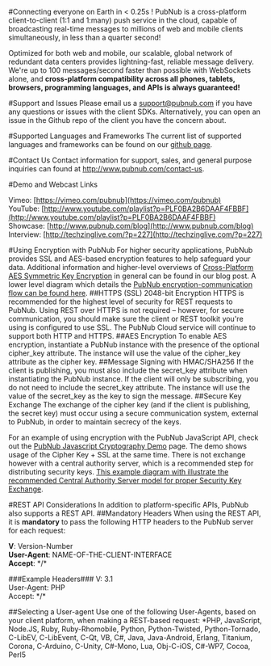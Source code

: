 #Connecting everyone on Earth in < 0.25s !
PubNub is a cross-platform client-to-client (1:1 and 1:many) push service in the cloud, capable of broadcasting real-time messages to millions of web and mobile clients simultaneously, in less than a quarter second!

Optimized for both web and mobile, our scalable, global network of redundant data centers provides lightning-fast, reliable message delivery.  We're up to 100 messages/second faster than possible with WebSockets alone, and **cross-platform compatibility across all phones, tablets, browsers, programming languages, and APIs is always guaranteed!**

#Support and Issues
Please email us a support@pubnub.com if you have any questions or issues with the client SDKs. Alternatively, you can open an issue in the Github repo of the client you have the concern about.

#Supported Languages and Frameworks
The current list of supported languages and frameworks can be found on our [github page](http://www.google.com/url?q=https%3A%2F%2Fgithub.com%2Fpubnub%2Fpubnub-api&sa=D&sntz=1&usg=AFQjCNE-eofH-mEn6I8uFXa7P2y72ds02Q).

#Contact Us
Contact information for support, sales, and general purpose inquiries can found at http://www.pubnub.com/contact-us.

#Demo and Webcast Links

Vimeo: [https://vimeo.com/pubnub](https://vimeo.com/pubnub)<br>
YouTube: [http://www.youtube.com/playlist?p=PLF0BA2B6DAAF4FBBF](http://www.youtube.com/playlist?p=PLF0BA2B6DAAF4FBBF)<br>
Showcase: [http://www.pubnub.com/blog](http://www.pubnub.com/blog)<br>
Interview: [http://techzinglive.com/?p=227](http://techzinglive.com/?p=227)<br>


#Using Encryption with PubNub
For higher security applications, PubNub provides SSL and AES-based encryption features to help safeguard your data.  Additional information and higher-level overviews of [Cross-Platform AES Symmetric Key Encryption](http://www.google.com/url?q=http%3A%2F%2Fblog.pubnub.com%2Fpubnub-adds-cross-platform-aes-symmetric-key-encryption%2F&sa=D&sntz=1&usg=AFQjCNF3tjXOJ99EIJLMM-_2Vapd2NJElQ) in general can be found in our blog post.  A lower level diagram which details the [PubNub encryption-communication flow can be found here](http://www.google.com/url?q=http%3A%2F%2Fblog.pubnub.com%2Fwp-content%2Fuploads%2F2012%2F07%2FPubNubACLForPublishAndSubscribeRealTimeSystems-6.png&sa=D&sntz=1&usg=AFQjCNGA908A_y0YNRWU1HQ6XE_K0E4Jrw).
##HTTPS (SSL) 2048-bit Encryption
HTTPS is recommended for the highest level of security for REST requests to PubNub. Using REST over HTTPS is not required – however, for secure communication, you should make sure the client or REST toolkit you're using is configured to use SSL. The PubNub Cloud service will continue to support both HTTP and HTTPS.
##AES Encryption
To enable AES encryption, instantiate a PubNub instance with the presence of the optional cipher_key attribute. The instance will use the value of the cipher_key attribute as the cipher key.
##Message Signing with HMAC/SHA256
If the client is publishing, you must also include the secret_key attribute when instantiating the PubNub instance.  If the client will only be subscribing, you do not need to include the secret_key  attribute. The instance will use the value of the secret_key as the key to sign the message.
##Secure Key Exchange
The exchange of the cipher key (and if the client is publishing, the secret key) must occur using a secure communication system, external to PubNub, in order to maintain secrecy of the keys.

For an example of using encryption with the PubNub JavaScript API, check out the [PubNub Javascript Cryptography Demo](http://www.google.com/url?q=http%3A%2F%2Fpubnub.github.com%2Fpubnub-api%2Fcrypto%2Findex.html&sa=D&sntz=1&usg=AFQjCNE9NvQJbOVu6hn4H-FNirbNxxJyjA) page.  The demo shows usage of the Cipher Key + SSL at the same time.  There is not exchange however with a central authority server, which is a recommended step for distributing security keys.  [This example diagram with illustrate the recommended Central Authority Server model for proper Security Key Exchange](http://www.google.com/url?q=http%3A%2F%2Fblog.pubnub.com%2Fwp-content%2Fuploads%2F2012%2F07%2FPubNubACLForPublishAndSubscribeRealTimeSystems-6.png&sa=D&sntz=1&usg=AFQjCNGA908A_y0YNRWU1HQ6XE_K0E4Jrw).

#REST API Considerations
In addition to platform-specific APIs, PubNub also supports a REST API.
##Mandatory Headers
When using the REST API, it is **mandatory** to pass the following HTTP headers to the PubNub server for each request:

**V**: Version-Number<br>
**User-Agent**: NAME-OF-THE-CLIENT-INTERFACE<br>
**Accept**: \*/\*<br>

###Example Headers###
V: 3.1<br>
User-Agent: PHP<br>
Accept: \*/\*<br>

##Selecting a User-agent
Use one of the following User-Agents, based on your client platform, when making a REST-based request: *PHP, JavaScript, Node.JS, Ruby, Ruby-Rhomobile, Python, Python-Twisted, Python-Tornado, C-LibEV, C-LibEvent, C-Qt, VB, C#, Java, Java-Android, Erlang, Titanium, Corona, C-Arduino, C-Unity, C#-Mono, Lua, Obj-C-iOS, C#-WP7, Cocoa, Perl5
